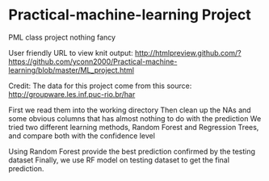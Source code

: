 # Practical-machine-learning Project
PML class project
nothing fancy

User friendly URL to view knit output:
http://htmlpreview.github.com/?https://github.com/yconn2000/Practical-machine-learning/blob/master/ML_project.html
 
 

Credit: The data for this project come from this source: http://groupware.les.inf.puc-rio.br/har

First we read them into the working directory
Then clean up the NAs and some obvious columns that has almost nothing to do with the prediction
We tried two different learning methods, Random Forest and Regression Trees, and compare both with the confidence level

Using Random Forest provide the best prediction confirmed by the testing dataset
Finally, we use RF model on testing dataset to get the final prediction.

